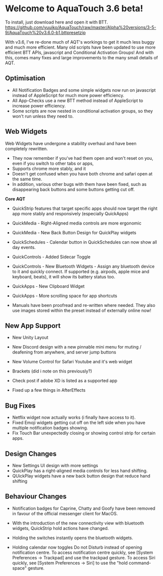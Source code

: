 **Welcome to AquaTouch 3.6 beta!**
=

To install, just download here and open it with BTT.
https://github.com/yuuiko/AquaTouch/raw/master/Alpha%20versions/3-5-9/AquaTouch%20v3.6.0-b1.bttpresetzip

With v3.6, I've re-done much of AQT's workings to get it much less buggy and much more efficient. Many old scripts have been updated to use more efficient BTT APIs, javascript and Conditional Activation Groups! And with this, comes many fixes and large improvements to the many small details of AQT.

**Optimisation**
-
- All Notification Badges and some simple widgets now run on javascript instead of AppleScript for much more power efficiency.
- All App-Checks use a new BTT method instead of AppleScript to increase power efficiency.
- Some scripts are now nested in conditional activation groups, so they won't run unless they need to.


**Web Widgets**
-
Web Widgets have undergone a stability overhaul and have been completely rewritten. 

- They now remember if you've had them open and won't reset on you, even if you switch to other tabs or apps,
- Supports chrome more stably, and it
- Doesn't get confused when you have both chrome and safari open at the same time.
- In addition, various other bugs with them have been fixed, such as disappearing back buttons and some buttons getting cut off.


**Core AQT**
- QuickStrip features that target specific apps should now target the right app more stably and responsively (especially QuickApps)

- QuickMedia - Right-Aligned media controls are more ergonomic
- QuickMedia - New Back Button Design for QuickPlay widgets

- QuickSchedules - Calendar button in QuickSchedules can now show all day events.

- QuickControls - Added Sidecar Toggle
- QuickControls - New Bluetooth Widgets - Assign any bluetooth device to it and quickly connect. If supported (e.g. airpods, apple mice and keyboard, beats), it will show its battery status too.

- QuickApps - New Clipboard Widget
- QuickApps - More scrolling space for app shortcuts

- Manuals have been proofread and re-written where needed. They also use images stored within the preset instead of externally online now!


**New App Support**
-
- New Unity Layout
- New Discord design with a new pinnable mini menu for muting / deafening from anywhere, and server jump buttons
- New Volume Control for Safari Youtube and it's web widget

- Brackets (did i note on this previously?)
- Check post if adobe XD is listed as a supported app
- Fixed up a few things in AfterEffects


**Bug Fixes**
-
- Netflix widget now actually works (i finally have access to it).
- Fixed Emoji widgets getting cut off on the left side when you have multiple notification badges showing.
- Fix Touch Bar unexpectedly closing or showing control strip for certain apps.


**Design Changes**
-
- New Settings UI design with more settings
- QuickPlay has a right-aligned media controls for less hand shifting.
- QUickPlay widgets have a new back button design that reduce hand shifting


**Behaviour Changes**
-
- Notification badges for Caprine, Chatty and Goofy have been removed in favour of the official messenger client for MacOS.

- With the introduction of the new connectivity view with bluetooth widgets, QuickStrip hold actions have changed. 
- Holding the switches instantly opens the bluetooth widgets. 
- Holding calendar now toggles Do not Disturb instead of opening notification centre. To access notification centre quickly, see [System Preferences → Trackpad] and use the trackpad gesture. To access Siri quickly, see [System Preferences → Siri] to use the "hold command-space" gesture.
